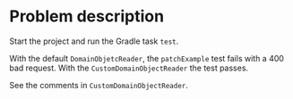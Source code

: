 
# Problem description

Start the project and run the Gradle task `test`.

With the default `DomainObjetcReader`, the `patchExample` test fails with a 400 bad request.
With the `CustomDomainObjectReader` the test passes.

See the comments in `CustomDomainObjectReader`.
